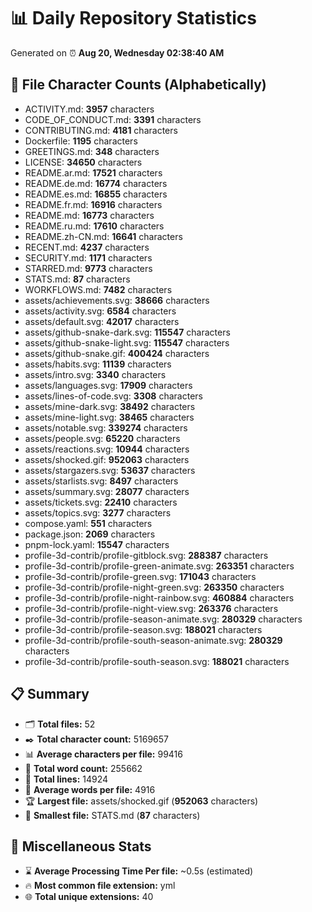# 📊 Daily Repository Statistics
Generated on ⏰ **Aug 20, Wednesday 02:38:40 AM**

## 📂 File Character Counts (Alphabetically)
- ACTIVITY.md: **3957** characters
- CODE_OF_CONDUCT.md: **3391** characters
- CONTRIBUTING.md: **4181** characters
- Dockerfile: **1195** characters
- GREETINGS.md: **348** characters
- LICENSE: **34650** characters
- README.ar.md: **17521** characters
- README.de.md: **16774** characters
- README.es.md: **16855** characters
- README.fr.md: **16916** characters
- README.md: **16773** characters
- README.ru.md: **17610** characters
- README.zh-CN.md: **16641** characters
- RECENT.md: **4237** characters
- SECURITY.md: **1171** characters
- STARRED.md: **9773** characters
- STATS.md: **87** characters
- WORKFLOWS.md: **7482** characters
- assets/achievements.svg: **38666** characters
- assets/activity.svg: **6584** characters
- assets/default.svg: **42017** characters
- assets/github-snake-dark.svg: **115547** characters
- assets/github-snake-light.svg: **115547** characters
- assets/github-snake.gif: **400424** characters
- assets/habits.svg: **11139** characters
- assets/intro.svg: **3340** characters
- assets/languages.svg: **17909** characters
- assets/lines-of-code.svg: **3308** characters
- assets/mine-dark.svg: **38492** characters
- assets/mine-light.svg: **38465** characters
- assets/notable.svg: **339274** characters
- assets/people.svg: **65220** characters
- assets/reactions.svg: **10944** characters
- assets/shocked.gif: **952063** characters
- assets/stargazers.svg: **53637** characters
- assets/starlists.svg: **8497** characters
- assets/summary.svg: **28077** characters
- assets/tickets.svg: **22410** characters
- assets/topics.svg: **3277** characters
- compose.yaml: **551** characters
- package.json: **2069** characters
- pnpm-lock.yaml: **15547** characters
- profile-3d-contrib/profile-gitblock.svg: **288387** characters
- profile-3d-contrib/profile-green-animate.svg: **263351** characters
- profile-3d-contrib/profile-green.svg: **171043** characters
- profile-3d-contrib/profile-night-green.svg: **263350** characters
- profile-3d-contrib/profile-night-rainbow.svg: **460884** characters
- profile-3d-contrib/profile-night-view.svg: **263376** characters
- profile-3d-contrib/profile-season-animate.svg: **280329** characters
- profile-3d-contrib/profile-season.svg: **188021** characters
- profile-3d-contrib/profile-south-season-animate.svg: **280329** characters
- profile-3d-contrib/profile-south-season.svg: **188021** characters

## 📋 Summary
- 🗂️ **Total files:** 52
- ✒️ **Total character count:** 5169657
- 📊 **Average characters per file:** 99416
- 📝 **Total word count:** 255662
- 🧾 **Total lines:** 14924
- 📐 **Average words per file:** 4916
- 🏆 **Largest file:** assets/shocked.gif (**952063** characters)
- 🥉 **Smallest file:** STATS.md (**87** characters)

## 🌟 Miscellaneous Stats
- ⌛ **Average Processing Time Per file:** ~0.5s (estimated)
- 🔥 **Most common file extension:** yml
- 🌐 **Total unique extensions:** 40
